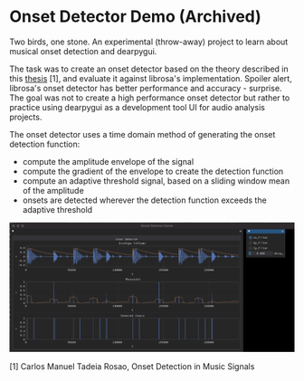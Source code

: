 # Onset Detector Demo (Archived)

Two birds, one stone. An experimental (throw-away) project to learn about musical onset detection and dearpygui.

The task was to create an onset detector based on the theory described in this [thesis](https://repositorio.iscte-iul.pt/bitstream/10071/5991/1/dissertationCarlosRosao.pdf) [1], and evaluate it against librosa's implementation. Spoiler alert, librosa's onset detector has better performance and accuracy - surprise. The goal was not to create a high performance onset detector but rather to practice using dearpygui as a development tool UI for audio analysis projects.

The onset detector uses a time domain method of generating the onset detection function:
* compute the amplitude envelope of the signal
* compute the gradient of the envelope to create the detection function
* compute an adaptive threshold signal, based on a sliding window mean of the amplitude
* onsets are detected wherever the detection function exceeds the adaptive threshold

![screenshot](data/ui-screenshot.png)

[1] Carlos Manuel Tadeia Rosao, Onset Detection in Music Signals